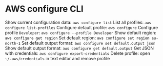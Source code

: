 # AWS configure CLI

Show current configuration data: `aws configure list`
List all profiles: `aws configure list-profiles`
Configure default profile: `aws configure`
Configure profile `Developer`: `aws configure --profile Developer`
Show default region: `aws configure get region`
Set default region: `aws configure set region eu-north-1`
Set default output format: `aws configure set default.output json`
Show default output format: `aws configure get default.output`
Get JSON with credentials: `aws configure export-credentials`
Delete profile: open `~/.aws/credentials` in text editor and remove profile
